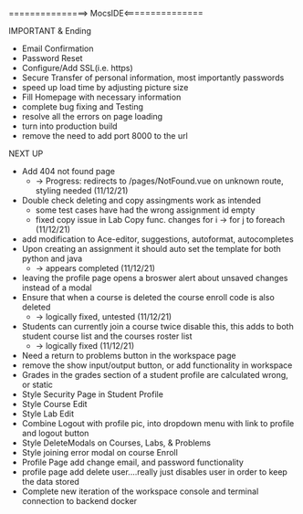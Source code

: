 ===============> MocsIDE<===============

IMPORTANT & Ending
* Email Confirmation
* Password Reset
* Configure/Add SSL(i.e. https)
* Secure Transfer of personal information, most importantly passwords
* speed up load time by adjusting picture size
* Fill Homepage with necessary information
* complete bug fixing and Testing
* resolve all the errors on page loading
* turn into production build
* remove the need to add port 8000 to the url



NEXT UP
* Add 404 not found page 
    * -> Progress: redirects to /pages/NotFound.vue on unknown route, styling needed (11/12/21)
* Double check deleting and copy assingments work as intended
    * some test cases have had the wrong assignment id empty
    * fixed copy issue in Lab Copy func. changes for i -> for j to foreach (11/12/21)
* add modification to Ace-editor, suggestions, autoformat, autocompletes
* Upon creating an assignment it should auto set the template for both python and java
    * -> appears completed (11/12/21)
* leaving the profile page opens a broswer alert about unsaved changes instead of a modal
* Ensure that when a course is deleted the course enroll code is also deleted 
    * -> logically fixed, untested (11/12/21)
* Students can currently join a course twice disable this, this adds to both student course list and the courses roster list
    * -> logically fixed (11/12/21)
* Need a return to problems button in the workspace page
* remove the show input/output button, or add functionality in workspace
* Grades in the grades section of a student profile are calculated wrong, or static
* Style Security Page in Student Profile
* Style Course Edit
* Style Lab Edit
* Combine Logout with profile pic, into dropdown menu with link to profile and logout button
* Style DeleteModals on Courses, Labs, & Problems
* Style joining error modal on course Enroll
* Profile Page add change email, and password functionality
* profile page add delete user....really just disables user in order to keep the data stored
* Complete new iteration of the workspace console and terminal connection to backend docker
